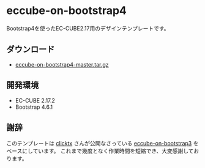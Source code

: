 # eccube-on-bootstrap4
Bootstrap4を使ったEC-CUBE2.17用のデザインテンプレートです。

## ダウンロード
* [eccube-on-bootstrap4-master.tar.gz](https://github.com/pineray/eccube-on-bootstrap4/archive/master.tar.gz)

## 開発環境
* EC-CUBE 2.17.2
* Bootstrap 4.6.1

## 謝辞
このテンプレートは [clicktx](https://github.com/clicktx) さんが公開なさっている [eccube-on-bootstrap3](https://github.com/clicktx/eccube-on-bootstrap3) をベースにしています。
これまで幾度となく作業時間を短縮でき、大変感謝しております。